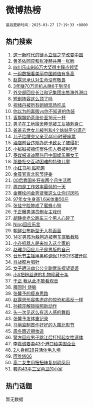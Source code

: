 # 微博热榜

`最后更新时间：2025-03-27 17:19:33 +0800`

## 热门搜索

1. [这一新时代的徙木立信之举改变中国](https://m.weibo.cn/search?containerid=100103type%3D1%26t%3D10%26q%3D%23%E8%BF%99%E4%B8%80%E6%96%B0%E6%97%B6%E4%BB%A3%E7%9A%84%E5%BE%99%E6%9C%A8%E7%AB%8B%E4%BF%A1%E4%B9%8B%E4%B8%BE%E6%94%B9%E5%8F%98%E4%B8%AD%E5%9B%BD%23&stream_entry_id=51&isnewpage=1&extparam=seat%3D1%26pos%3D0%26cate%3D10103%26q%3D%2523%25E8%25BF%2599%25E4%25B8%2580%25E6%2596%25B0%25E6%2597%25B6%25E4%25BB%25A3%25E7%259A%2584%25E5%25BE%2599%25E6%259C%25A8%25E7%25AB%258B%25E4%25BF%25A1%25E4%25B9%258B%25E4%25B8%25BE%25E6%2594%25B9%25E5%258F%2598%25E4%25B8%25AD%25E5%259B%25BD%2523%26dgr%3D0%26filter_type%3Drealtimehot%26stream_entry_id%3D51%26c_type%3D51%26display_time%3D1743067172%26pre_seqid%3D174306717263802905279145)
1. [黄圣依回应和张凌赫共用一张脸](https://m.weibo.cn/search?containerid=100103type%3D1%26t%3D10%26q%3D%23%E9%BB%84%E5%9C%A3%E4%BE%9D%E5%9B%9E%E5%BA%94%E5%92%8C%E5%BC%A0%E5%87%8C%E8%B5%AB%E5%85%B1%E7%94%A8%E4%B8%80%E5%BC%A0%E8%84%B8%23&stream_entry_id=31&isnewpage=1&extparam=seat%3D1%26flag%3D2%26band_rank%3D1%26filter_type%3Drealtimehot%26lcate%3D5001%26c_type%3D31%26cate%3D5001%26q%3D%2523%25E9%25BB%2584%25E5%259C%25A3%25E4%25BE%259D%25E5%259B%259E%25E5%25BA%2594%25E5%2592%258C%25E5%25BC%25A0%25E5%2587%258C%25E8%25B5%25AB%25E5%2585%25B1%25E7%2594%25A8%25E4%25B8%2580%25E5%25BC%25A0%25E8%2584%25B8%2523%26dgr%3D0%26realpos%3D1%26stream_entry_id%3D31%26pos%3D0%26display_time%3D1743067172%26pre_seqid%3D174306717263802905279145)
1. [四川乐山966万大奖得主踩点领奖](https://m.weibo.cn/search?containerid=100103type%3D1%26t%3D10%26q%3D%23%E5%9B%9B%E5%B7%9D%E4%B9%90%E5%B1%B1966%E4%B8%87%E5%A4%A7%E5%A5%96%E5%BE%97%E4%B8%BB%E8%B8%A9%E7%82%B9%E9%A2%86%E5%A5%96%23&stream_entry_id=31&isnewpage=1&extparam=seat%3D1%26flag%3D1%26band_rank%3D2%26filter_type%3Drealtimehot%26lcate%3D5001%26c_type%3D31%26cate%3D5001%26q%3D%2523%25E5%259B%259B%25E5%25B7%259D%25E4%25B9%2590%25E5%25B1%25B1966%25E4%25B8%2587%25E5%25A4%25A7%25E5%25A5%2596%25E5%25BE%2597%25E4%25B8%25BB%25E8%25B8%25A9%25E7%2582%25B9%25E9%25A2%2586%25E5%25A5%2596%2523%26dgr%3D0%26realpos%3D2%26stream_entry_id%3D31%26pos%3D1%26display_time%3D1743067172%26pre_seqid%3D174306717263802905279145)
1. [一组数据看美丽中国颜值有多高](https://m.weibo.cn/search?containerid=100103type%3D1%26t%3D10%26q%3D%23%E4%B8%80%E7%BB%84%E6%95%B0%E6%8D%AE%E7%9C%8B%E7%BE%8E%E4%B8%BD%E4%B8%AD%E5%9B%BD%E9%A2%9C%E5%80%BC%E6%9C%89%E5%A4%9A%E9%AB%98%23&stream_entry_id=31&isnewpage=1&extparam=seat%3D1%26flag%3D1%26band_rank%3D3%26filter_type%3Drealtimehot%26lcate%3D5001%26c_type%3D31%26cate%3D5001%26q%3D%2523%25E4%25B8%2580%25E7%25BB%2584%25E6%2595%25B0%25E6%258D%25AE%25E7%259C%258B%25E7%25BE%258E%25E4%25B8%25BD%25E4%25B8%25AD%25E5%259B%25BD%25E9%25A2%259C%25E5%2580%25BC%25E6%259C%2589%25E5%25A4%259A%25E9%25AB%2598%2523%26dgr%3D0%26realpos%3D3%26stream_entry_id%3D31%26pos%3D2%26display_time%3D1743067172%26pre_seqid%3D174306717263802905279145)
1. [赵露思承认对生命没有敬畏](https://m.weibo.cn/search?containerid=100103type%3D1%26t%3D10%26q%3D%23%E8%B5%B5%E9%9C%B2%E6%80%9D%E6%89%BF%E8%AE%A4%E5%AF%B9%E7%94%9F%E5%91%BD%E6%B2%A1%E6%9C%89%E6%95%AC%E7%95%8F%23&stream_entry_id=31&isnewpage=1&extparam=seat%3D1%26flag%3D1%26band_rank%3D4%26filter_type%3Drealtimehot%26lcate%3D5001%26c_type%3D31%26cate%3D5001%26q%3D%2523%25E8%25B5%25B5%25E9%259C%25B2%25E6%2580%259D%25E6%2589%25BF%25E8%25AE%25A4%25E5%25AF%25B9%25E7%2594%259F%25E5%2591%25BD%25E6%25B2%25A1%25E6%259C%2589%25E6%2595%25AC%25E7%2595%258F%2523%26dgr%3D0%26realpos%3D4%26stream_entry_id%3D31%26pos%3D3%26display_time%3D1743067172%26pre_seqid%3D174306717263802905279145)
1. [3年赚70万司机从晚6干到早6](https://m.weibo.cn/search?containerid=100103type%3D1%26t%3D10%26q%3D%233%E5%B9%B4%E8%B5%9A70%E4%B8%87%E5%8F%B8%E6%9C%BA%E4%BB%8E%E6%99%9A6%E5%B9%B2%E5%88%B0%E6%97%A96%23&stream_entry_id=31&isnewpage=1&extparam=seat%3D1%26flag%3D1%26band_rank%3D5%26filter_type%3Drealtimehot%26lcate%3D5001%26c_type%3D31%26cate%3D5001%26q%3D%25233%25E5%25B9%25B4%25E8%25B5%259A70%25E4%25B8%2587%25E5%258F%25B8%25E6%259C%25BA%25E4%25BB%258E%25E6%2599%259A6%25E5%25B9%25B2%25E5%2588%25B0%25E6%2597%25A96%2523%26dgr%3D0%26realpos%3D5%26stream_entry_id%3D31%26pos%3D4%26display_time%3D1743067172%26pre_seqid%3D174306717263802905279145)
1. [外交部回应长江和记集团出售海外港口](https://m.weibo.cn/search?containerid=100103type%3D1%26t%3D10%26q%3D%23%E5%A4%96%E4%BA%A4%E9%83%A8%E5%9B%9E%E5%BA%94%E9%95%BF%E6%B1%9F%E5%92%8C%E8%AE%B0%E9%9B%86%E5%9B%A2%E5%87%BA%E5%94%AE%E6%B5%B7%E5%A4%96%E6%B8%AF%E5%8F%A3%23&stream_entry_id=31&isnewpage=1&extparam=seat%3D1%26flag%3D1%26band_rank%3D6%26filter_type%3Drealtimehot%26lcate%3D5001%26c_type%3D31%26cate%3D5001%26q%3D%2523%25E5%25A4%2596%25E4%25BA%25A4%25E9%2583%25A8%25E5%259B%259E%25E5%25BA%2594%25E9%2595%25BF%25E6%25B1%259F%25E5%2592%258C%25E8%25AE%25B0%25E9%259B%2586%25E5%259B%25A2%25E5%2587%25BA%25E5%2594%25AE%25E6%25B5%25B7%25E5%25A4%2596%25E6%25B8%25AF%25E5%258F%25A3%2523%26dgr%3D0%26realpos%3D6%26stream_entry_id%3D31%26pos%3D5%26display_time%3D1743067172%26pre_seqid%3D174306717263802905279145)
1. [短剧阵容这么顶了吗](https://m.weibo.cn/search?containerid=100103type%3D1%26t%3D10%26q%3D%E7%9F%AD%E5%89%A7%E9%98%B5%E5%AE%B9%E8%BF%99%E4%B9%88%E9%A1%B6%E4%BA%86%E5%90%97&stream_entry_id=31&isnewpage=1&extparam=seat%3D1%26flag%3D0%26band_rank%3D7%26filter_type%3Drealtimehot%26lcate%3D5001%26c_type%3D31%26cate%3D5001%26q%3D%25E7%259F%25AD%25E5%2589%25A7%25E9%2598%25B5%25E5%25AE%25B9%25E8%25BF%2599%25E4%25B9%2588%25E9%25A1%25B6%25E4%25BA%2586%25E5%2590%2597%26dgr%3D0%26realpos%3D7%26stream_entry_id%3D31%26pos%3D6%26display_time%3D1743067172%26pre_seqid%3D174306717263802905279145)
1. [祝绪丹被所有姐姐现场吃瓜](https://m.weibo.cn/search?containerid=100103type%3D1%26t%3D10%26q%3D%E7%A5%9D%E7%BB%AA%E4%B8%B9%E8%A2%AB%E6%89%80%E6%9C%89%E5%A7%90%E5%A7%90%E7%8E%B0%E5%9C%BA%E5%90%83%E7%93%9C&stream_entry_id=31&isnewpage=1&extparam=seat%3D1%26flag%3D0%26band_rank%3D8%26filter_type%3Drealtimehot%26lcate%3D5001%26c_type%3D31%26cate%3D5001%26q%3D%25E7%25A5%259D%25E7%25BB%25AA%25E4%25B8%25B9%25E8%25A2%25AB%25E6%2589%2580%25E6%259C%2589%25E5%25A7%2590%25E5%25A7%2590%25E7%258E%25B0%25E5%259C%25BA%25E5%2590%2583%25E7%2593%259C%26dgr%3D0%26realpos%3D8%26stream_entry_id%3D31%26pos%3D7%26display_time%3D1743067172%26pre_seqid%3D174306717263802905279145)
1. [你以为的毒贩vs你不知道的伪装](https://m.weibo.cn/search?containerid=100103type%3D1%26t%3D10%26q%3D%23%E4%BD%A0%E4%BB%A5%E4%B8%BA%E7%9A%84%E6%AF%92%E8%B4%A9vs%E4%BD%A0%E4%B8%8D%E7%9F%A5%E9%81%93%E7%9A%84%E4%BC%AA%E8%A3%85%23&stream_entry_id=31&isnewpage=1&extparam=seat%3D1%26flag%3D0%26band_rank%3D9%26filter_type%3Drealtimehot%26lcate%3D5001%26c_type%3D31%26cate%3D5001%26q%3D%2523%25E4%25BD%25A0%25E4%25BB%25A5%25E4%25B8%25BA%25E7%259A%2584%25E6%25AF%2592%25E8%25B4%25A9vs%25E4%25BD%25A0%25E4%25B8%258D%25E7%259F%25A5%25E9%2581%2593%25E7%259A%2584%25E4%25BC%25AA%25E8%25A3%2585%2523%26dgr%3D0%26realpos%3D9%26stream_entry_id%3D31%26pos%3D8%26display_time%3D1743067172%26pre_seqid%3D174306717263802905279145)
1. [香飘飘奶茶涨价至16元一杯](https://m.weibo.cn/search?containerid=100103type%3D1%26t%3D10%26q%3D%23%E9%A6%99%E9%A3%98%E9%A3%98%E5%A5%B6%E8%8C%B6%E6%B6%A8%E4%BB%B7%E8%87%B316%E5%85%83%E4%B8%80%E6%9D%AF%23&stream_entry_id=31&isnewpage=1&extparam=seat%3D1%26flag%3D0%26band_rank%3D10%26filter_type%3Drealtimehot%26lcate%3D5001%26c_type%3D31%26cate%3D5001%26q%3D%2523%25E9%25A6%2599%25E9%25A3%2598%25E9%25A3%2598%25E5%25A5%25B6%25E8%258C%25B6%25E6%25B6%25A8%25E4%25BB%25B7%25E8%2587%25B316%25E5%2585%2583%25E4%25B8%2580%25E6%259D%25AF%2523%26dgr%3D0%26realpos%3D10%26stream_entry_id%3D31%26pos%3D9%26display_time%3D1743067172%26pre_seqid%3D174306717263802905279145)
1. [男子在工地宿舍睡觉被工友捅刺身亡](https://m.weibo.cn/search?containerid=100103type%3D1%26t%3D10%26q%3D%23%E7%94%B7%E5%AD%90%E5%9C%A8%E5%B7%A5%E5%9C%B0%E5%AE%BF%E8%88%8D%E7%9D%A1%E8%A7%89%E8%A2%AB%E5%B7%A5%E5%8F%8B%E6%8D%85%E5%88%BA%E8%BA%AB%E4%BA%A1%23&stream_entry_id=31&isnewpage=1&extparam=seat%3D1%26flag%3D1%26band_rank%3D11%26filter_type%3Drealtimehot%26lcate%3D5001%26c_type%3D31%26cate%3D5001%26q%3D%2523%25E7%2594%25B7%25E5%25AD%2590%25E5%259C%25A8%25E5%25B7%25A5%25E5%259C%25B0%25E5%25AE%25BF%25E8%2588%258D%25E7%259D%25A1%25E8%25A7%2589%25E8%25A2%25AB%25E5%25B7%25A5%25E5%258F%258B%25E6%258D%2585%25E5%2588%25BA%25E8%25BA%25AB%25E4%25BA%25A1%2523%26dgr%3D0%26realpos%3D11%26stream_entry_id%3D31%26pos%3D10%26display_time%3D1743067172%26pre_seqid%3D174306717263802905279145)
1. [爸爸去世女儿被判和4个姑姑平分遗产](https://m.weibo.cn/search?containerid=100103type%3D1%26t%3D10%26q%3D%23%E7%88%B8%E7%88%B8%E5%8E%BB%E4%B8%96%E5%A5%B3%E5%84%BF%E8%A2%AB%E5%88%A4%E5%92%8C4%E4%B8%AA%E5%A7%91%E5%A7%91%E5%B9%B3%E5%88%86%E9%81%97%E4%BA%A7%23&stream_entry_id=31&isnewpage=1&extparam=seat%3D1%26flag%3D2%26band_rank%3D12%26filter_type%3Drealtimehot%26lcate%3D5001%26c_type%3D31%26cate%3D5001%26q%3D%2523%25E7%2588%25B8%25E7%2588%25B8%25E5%258E%25BB%25E4%25B8%2596%25E5%25A5%25B3%25E5%2584%25BF%25E8%25A2%25AB%25E5%2588%25A4%25E5%2592%258C4%25E4%25B8%25AA%25E5%25A7%2591%25E5%25A7%2591%25E5%25B9%25B3%25E5%2588%2586%25E9%2581%2597%25E4%25BA%25A7%2523%26dgr%3D0%26realpos%3D12%26stream_entry_id%3D31%26pos%3D11%26display_time%3D1743067172%26pre_seqid%3D174306717263802905279145)
1. [儿子给腰突父亲买40小时硬座票](https://m.weibo.cn/search?containerid=100103type%3D1%26t%3D10%26q%3D%23%E5%84%BF%E5%AD%90%E7%BB%99%E8%85%B0%E7%AA%81%E7%88%B6%E4%BA%B2%E4%B9%B040%E5%B0%8F%E6%97%B6%E7%A1%AC%E5%BA%A7%E7%A5%A8%23&stream_entry_id=31&isnewpage=1&extparam=seat%3D1%26flag%3D2%26band_rank%3D13%26filter_type%3Drealtimehot%26lcate%3D5001%26c_type%3D31%26cate%3D5001%26q%3D%2523%25E5%2584%25BF%25E5%25AD%2590%25E7%25BB%2599%25E8%2585%25B0%25E7%25AA%2581%25E7%2588%25B6%25E4%25BA%25B2%25E4%25B9%25B040%25E5%25B0%258F%25E6%2597%25B6%25E7%25A1%25AC%25E5%25BA%25A7%25E7%25A5%25A8%2523%26dgr%3D0%26realpos%3D13%26stream_entry_id%3D31%26pos%3D12%26display_time%3D1743067172%26pre_seqid%3D174306717263802905279145)
1. [酒店前台违规办房卡致女子被侵犯](https://m.weibo.cn/search?containerid=100103type%3D1%26t%3D10%26q%3D%23%E9%85%92%E5%BA%97%E5%89%8D%E5%8F%B0%E8%BF%9D%E8%A7%84%E5%8A%9E%E6%88%BF%E5%8D%A1%E8%87%B4%E5%A5%B3%E5%AD%90%E8%A2%AB%E4%BE%B5%E7%8A%AF%23&stream_entry_id=31&isnewpage=1&extparam=seat%3D1%26flag%3D1%26band_rank%3D14%26filter_type%3Drealtimehot%26lcate%3D5001%26c_type%3D31%26cate%3D5001%26q%3D%2523%25E9%2585%2592%25E5%25BA%2597%25E5%2589%258D%25E5%258F%25B0%25E8%25BF%259D%25E8%25A7%2584%25E5%258A%259E%25E6%2588%25BF%25E5%258D%25A1%25E8%2587%25B4%25E5%25A5%25B3%25E5%25AD%2590%25E8%25A2%25AB%25E4%25BE%25B5%25E7%258A%25AF%2523%26dgr%3D0%26realpos%3D14%26stream_entry_id%3D31%26pos%3D13%26display_time%3D1743067172%26pre_seqid%3D174306717263802905279145)
1. [小钺钺被捅伤案件伤人者被判6年](https://m.weibo.cn/search?containerid=100103type%3D1%26t%3D10%26q%3D%23%E5%B0%8F%E9%92%BA%E9%92%BA%E8%A2%AB%E6%8D%85%E4%BC%A4%E6%A1%88%E4%BB%B6%E4%BC%A4%E4%BA%BA%E8%80%85%E8%A2%AB%E5%88%A46%E5%B9%B4%23&stream_entry_id=31&isnewpage=1&extparam=seat%3D1%26flag%3D1%26band_rank%3D15%26filter_type%3Drealtimehot%26lcate%3D5001%26c_type%3D31%26cate%3D5001%26q%3D%2523%25E5%25B0%258F%25E9%2592%25BA%25E9%2592%25BA%25E8%25A2%25AB%25E6%258D%2585%25E4%25BC%25A4%25E6%25A1%2588%25E4%25BB%25B6%25E4%25BC%25A4%25E4%25BA%25BA%25E8%2580%2585%25E8%25A2%25AB%25E5%2588%25A46%25E5%25B9%25B4%2523%26dgr%3D0%26realpos%3D15%26stream_entry_id%3D31%26pos%3D14%26display_time%3D1743067172%26pre_seqid%3D174306717263802905279145)
1. [泰媒报道迪丽热巴中国娱乐圈女王](https://m.weibo.cn/search?containerid=100103type%3D1%26t%3D10%26q%3D%23%E6%B3%B0%E5%AA%92%E6%8A%A5%E9%81%93%E8%BF%AA%E4%B8%BD%E7%83%AD%E5%B7%B4%E4%B8%AD%E5%9B%BD%E5%A8%B1%E4%B9%90%E5%9C%88%E5%A5%B3%E7%8E%8B%23&stream_entry_id=31&isnewpage=1&extparam=seat%3D1%26flag%3D1%26band_rank%3D16%26filter_type%3Drealtimehot%26lcate%3D5001%26c_type%3D31%26cate%3D5001%26q%3D%2523%25E6%25B3%25B0%25E5%25AA%2592%25E6%258A%25A5%25E9%2581%2593%25E8%25BF%25AA%25E4%25B8%25BD%25E7%2583%25AD%25E5%25B7%25B4%25E4%25B8%25AD%25E5%259B%25BD%25E5%25A8%25B1%25E4%25B9%2590%25E5%259C%2588%25E5%25A5%25B3%25E7%258E%258B%2523%26dgr%3D0%26realpos%3D16%26stream_entry_id%3D31%26pos%3D15%26display_time%3D1743067172%26pre_seqid%3D174306717263802905279145)
1. [那些社交互动困难的特殊儿童](https://m.weibo.cn/search?containerid=100103type%3D1%26t%3D10%26q%3D%23%E9%82%A3%E4%BA%9B%E7%A4%BE%E4%BA%A4%E4%BA%92%E5%8A%A8%E5%9B%B0%E9%9A%BE%E7%9A%84%E7%89%B9%E6%AE%8A%E5%84%BF%E7%AB%A5%23&stream_entry_id=31&isnewpage=1&extparam=seat%3D1%26flag%3D1%26band_rank%3D17%26filter_type%3Drealtimehot%26lcate%3D5001%26c_type%3D31%26cate%3D5001%26q%3D%2523%25E9%2582%25A3%25E4%25BA%259B%25E7%25A4%25BE%25E4%25BA%25A4%25E4%25BA%2592%25E5%258A%25A8%25E5%259B%25B0%25E9%259A%25BE%25E7%259A%2584%25E7%2589%25B9%25E6%25AE%258A%25E5%2584%25BF%25E7%25AB%25A5%2523%26dgr%3D0%26realpos%3D17%26stream_entry_id%3D31%26pos%3D16%26display_time%3D1743067172%26pre_seqid%3D174306717263802905279145)
1. [小红书AI 贴吧男](https://m.weibo.cn/search?containerid=100103type%3D1%26t%3D10%26q%3D%E5%B0%8F%E7%BA%A2%E4%B9%A6AI+%E8%B4%B4%E5%90%A7%E7%94%B7&stream_entry_id=31&isnewpage=1&extparam=seat%3D1%26flag%3D1%26band_rank%3D18%26filter_type%3Drealtimehot%26lcate%3D5001%26c_type%3D31%26cate%3D5001%26q%3D%25E5%25B0%258F%25E7%25BA%25A2%25E4%25B9%25A6AI%2520%25E8%25B4%25B4%25E5%2590%25A7%25E7%2594%25B7%26dgr%3D0%26realpos%3D18%26stream_entry_id%3D31%26pos%3D17%26display_time%3D1743067172%26pre_seqid%3D174306717263802905279145)
1. [金晨官宣北影节评委](https://m.weibo.cn/search?containerid=100103type%3D1%26t%3D10%26q%3D%23%E9%87%91%E6%99%A8%E5%AE%98%E5%AE%A3%E5%8C%97%E5%BD%B1%E8%8A%82%E8%AF%84%E5%A7%94%23&stream_entry_id=31&isnewpage=1&extparam=seat%3D1%26flag%3D1%26band_rank%3D19%26filter_type%3Drealtimehot%26lcate%3D5001%26c_type%3D31%26cate%3D5001%26q%3D%2523%25E9%2587%2591%25E6%2599%25A8%25E5%25AE%2598%25E5%25AE%25A3%25E5%258C%2597%25E5%25BD%25B1%25E8%258A%2582%25E8%25AF%2584%25E5%25A7%2594%2523%26dgr%3D0%26realpos%3D19%26stream_entry_id%3D31%26pos%3D18%26display_time%3D1743067172%26pre_seqid%3D174306717263802905279145)
1. [00后靠国补狂省两个月生活费](https://m.weibo.cn/search?containerid=100103type%3D1%26t%3D10%26q%3D%2300%E5%90%8E%E9%9D%A0%E5%9B%BD%E8%A1%A5%E7%8B%82%E7%9C%81%E4%B8%A4%E4%B8%AA%E6%9C%88%E7%94%9F%E6%B4%BB%E8%B4%B9%23&stream_entry_id=31&isnewpage=1&extparam=seat%3D1%26flag%3D1%26pos%3D19%26filter_type%3Drealtimehot%26realpos%3D20%26c_type%3D31%26lcate%3D5001%26cate%3D5001%26q%3D%252300%25E5%2590%258E%25E9%259D%25A0%25E5%259B%25BD%25E8%25A1%25A5%25E7%258B%2582%25E7%259C%2581%25E4%25B8%25A4%25E4%25B8%25AA%25E6%259C%2588%25E7%2594%259F%25E6%25B4%25BB%25E8%25B4%25B9%2523%26dgr%3D0%26stream_entry_id%3D31%26adid%3D281303%26band_rank%3D20%26display_time%3D1743067172%26pre_seqid%3D174306717263802905279145)
1. [周四是工作效率最低的一天](https://m.weibo.cn/search?containerid=100103type%3D1%26t%3D10%26q%3D%23%E5%91%A8%E5%9B%9B%E6%98%AF%E5%B7%A5%E4%BD%9C%E6%95%88%E7%8E%87%E6%9C%80%E4%BD%8E%E7%9A%84%E4%B8%80%E5%A4%A9%23&stream_entry_id=31&isnewpage=1&extparam=seat%3D1%26flag%3D0%26band_rank%3D21%26filter_type%3Drealtimehot%26lcate%3D5001%26c_type%3D31%26cate%3D5001%26q%3D%2523%25E5%2591%25A8%25E5%259B%259B%25E6%2598%25AF%25E5%25B7%25A5%25E4%25BD%259C%25E6%2595%2588%25E7%258E%2587%25E6%259C%2580%25E4%25BD%258E%25E7%259A%2584%25E4%25B8%2580%25E5%25A4%25A9%2523%26dgr%3D0%26realpos%3D21%26stream_entry_id%3D31%26pos%3D20%26display_time%3D1743067172%26pre_seqid%3D174306717263802905279145)
1. [金赛纶问金秀贤我这么让你讨厌吗](https://m.weibo.cn/search?containerid=100103type%3D1%26t%3D10%26q%3D%23%E9%87%91%E8%B5%9B%E7%BA%B6%E9%97%AE%E9%87%91%E7%A7%80%E8%B4%A4%E6%88%91%E8%BF%99%E4%B9%88%E8%AE%A9%E4%BD%A0%E8%AE%A8%E5%8E%8C%E5%90%97%23&stream_entry_id=31&isnewpage=1&extparam=seat%3D1%26flag%3D1%26band_rank%3D22%26filter_type%3Drealtimehot%26lcate%3D5001%26c_type%3D31%26cate%3D5001%26q%3D%2523%25E9%2587%2591%25E8%25B5%259B%25E7%25BA%25B6%25E9%2597%25AE%25E9%2587%2591%25E7%25A7%2580%25E8%25B4%25A4%25E6%2588%2591%25E8%25BF%2599%25E4%25B9%2588%25E8%25AE%25A9%25E4%25BD%25A0%25E8%25AE%25A8%25E5%258E%258C%25E5%2590%2597%2523%26dgr%3D0%26realpos%3D22%26stream_entry_id%3D31%26pos%3D21%26display_time%3D1743067172%26pre_seqid%3D174306717263802905279145)
1. [97年女生身高1.6米体重50斤](https://m.weibo.cn/search?containerid=100103type%3D1%26t%3D10%26q%3D%2397%E5%B9%B4%E5%A5%B3%E7%94%9F%E8%BA%AB%E9%AB%981.6%E7%B1%B3%E4%BD%93%E9%87%8D50%E6%96%A4%23&stream_entry_id=31&isnewpage=1&extparam=seat%3D1%26flag%3D0%26band_rank%3D23%26filter_type%3Drealtimehot%26lcate%3D5001%26c_type%3D31%26cate%3D5001%26q%3D%252397%25E5%25B9%25B4%25E5%25A5%25B3%25E7%2594%259F%25E8%25BA%25AB%25E9%25AB%25981.6%25E7%25B1%25B3%25E4%25BD%2593%25E9%2587%258D50%25E6%2596%25A4%2523%26dgr%3D0%26realpos%3D23%26stream_entry_id%3D31%26pos%3D22%26display_time%3D1743067172%26pre_seqid%3D174306717263802905279145)
1. [张佳宁脸肿成了蜜蜂小狗](https://m.weibo.cn/search?containerid=100103type%3D1%26t%3D10%26q%3D%23%E5%BC%A0%E4%BD%B3%E5%AE%81%E8%84%B8%E8%82%BF%E6%88%90%E4%BA%86%E8%9C%9C%E8%9C%82%E5%B0%8F%E7%8B%97%23&stream_entry_id=31&isnewpage=1&extparam=seat%3D1%26flag%3D1%26band_rank%3D24%26filter_type%3Drealtimehot%26lcate%3D5001%26c_type%3D31%26cate%3D5001%26q%3D%2523%25E5%25BC%25A0%25E4%25BD%25B3%25E5%25AE%2581%25E8%2584%25B8%25E8%2582%25BF%25E6%2588%2590%25E4%25BA%2586%25E8%259C%259C%25E8%259C%2582%25E5%25B0%258F%25E7%258B%2597%2523%26dgr%3D0%26realpos%3D24%26stream_entry_id%3D31%26pos%3D23%26display_time%3D1743067172%26pre_seqid%3D174306717263802905279145)
1. [于正曝男演员删女主戏份](https://m.weibo.cn/search?containerid=100103type%3D1%26t%3D10%26q%3D%23%E4%BA%8E%E6%AD%A3%E6%9B%9D%E7%94%B7%E6%BC%94%E5%91%98%E5%88%A0%E5%A5%B3%E4%B8%BB%E6%88%8F%E4%BB%BD%23&stream_entry_id=31&isnewpage=1&extparam=seat%3D1%26flag%3D1%26band_rank%3D25%26filter_type%3Drealtimehot%26lcate%3D5001%26c_type%3D31%26cate%3D5001%26q%3D%2523%25E4%25BA%258E%25E6%25AD%25A3%25E6%259B%259D%25E7%2594%25B7%25E6%25BC%2594%25E5%2591%2598%25E5%2588%25A0%25E5%25A5%25B3%25E4%25B8%25BB%25E6%2588%258F%25E4%25BB%25BD%2523%26dgr%3D0%26realpos%3D25%26stream_entry_id%3D31%26pos%3D24%26display_time%3D1743067172%26pre_seqid%3D174306717263802905279145)
1. [胡静卖老公跑车三个男人心碎了](https://m.weibo.cn/search?containerid=100103type%3D1%26t%3D10%26q%3D%E8%83%A1%E9%9D%99%E5%8D%96%E8%80%81%E5%85%AC%E8%B7%91%E8%BD%A6%E4%B8%89%E4%B8%AA%E7%94%B7%E4%BA%BA%E5%BF%83%E7%A2%8E%E4%BA%86&stream_entry_id=31&isnewpage=1&extparam=seat%3D1%26flag%3D1%26band_rank%3D26%26filter_type%3Drealtimehot%26lcate%3D5001%26c_type%3D31%26cate%3D5001%26q%3D%25E8%2583%25A1%25E9%259D%2599%25E5%258D%2596%25E8%2580%2581%25E5%2585%25AC%25E8%25B7%2591%25E8%25BD%25A6%25E4%25B8%2589%25E4%25B8%25AA%25E7%2594%25B7%25E4%25BA%25BA%25E5%25BF%2583%25E7%25A2%258E%25E4%25BA%2586%26dgr%3D0%26realpos%3D26%26stream_entry_id%3D31%26pos%3D25%26display_time%3D1743067172%26pre_seqid%3D174306717263802905279145)
1. [Ning回应乐言](https://m.weibo.cn/search?containerid=100103type%3D1%26t%3D10%26q%3D%23Ning%E5%9B%9E%E5%BA%94%E4%B9%90%E8%A8%80%23&stream_entry_id=31&isnewpage=1&extparam=seat%3D1%26flag%3D1%26band_rank%3D27%26filter_type%3Drealtimehot%26lcate%3D5001%26c_type%3D31%26cate%3D5001%26q%3D%2523Ning%25E5%259B%259E%25E5%25BA%2594%25E4%25B9%2590%25E8%25A8%2580%2523%26dgr%3D0%26realpos%3D27%26stream_entry_id%3D31%26pos%3D26%26display_time%3D1743067172%26pre_seqid%3D174306717263802905279145)
1. [朝鲜公布新型无人机画面](https://m.weibo.cn/search?containerid=100103type%3D1%26t%3D10%26q%3D%23%E6%9C%9D%E9%B2%9C%E5%85%AC%E5%B8%83%E6%96%B0%E5%9E%8B%E6%97%A0%E4%BA%BA%E6%9C%BA%E7%94%BB%E9%9D%A2%23&stream_entry_id=31&isnewpage=1&extparam=seat%3D1%26flag%3D1%26band_rank%3D28%26filter_type%3Drealtimehot%26lcate%3D5001%26c_type%3D31%26cate%3D5001%26q%3D%2523%25E6%259C%259D%25E9%25B2%259C%25E5%2585%25AC%25E5%25B8%2583%25E6%2596%25B0%25E5%259E%258B%25E6%2597%25A0%25E4%25BA%25BA%25E6%259C%25BA%25E7%2594%25BB%25E9%259D%25A2%2523%26dgr%3D0%26realpos%3D28%26stream_entry_id%3D31%26pos%3D27%26display_time%3D1743067172%26pre_seqid%3D174306717263802905279145)
1. [14岁男孩为躲狗追被卷车底致截肢](https://m.weibo.cn/search?containerid=100103type%3D1%26t%3D10%26q%3D%2314%E5%B2%81%E7%94%B7%E5%AD%A9%E4%B8%BA%E8%BA%B2%E7%8B%97%E8%BF%BD%E8%A2%AB%E5%8D%B7%E8%BD%A6%E5%BA%95%E8%87%B4%E6%88%AA%E8%82%A2%23&stream_entry_id=31&isnewpage=1&extparam=seat%3D1%26flag%3D1%26band_rank%3D29%26filter_type%3Drealtimehot%26lcate%3D5001%26c_type%3D31%26cate%3D5001%26q%3D%252314%25E5%25B2%2581%25E7%2594%25B7%25E5%25AD%25A9%25E4%25B8%25BA%25E8%25BA%25B2%25E7%258B%2597%25E8%25BF%25BD%25E8%25A2%25AB%25E5%258D%25B7%25E8%25BD%25A6%25E5%25BA%2595%25E8%2587%25B4%25E6%2588%25AA%25E8%2582%25A2%2523%26dgr%3D0%26realpos%3D29%26stream_entry_id%3D31%26pos%3D28%26display_time%3D1743067172%26pre_seqid%3D174306717263802905279145)
1. [小齐机器人是来加入这个家的](https://m.weibo.cn/search?containerid=100103type%3D1%26t%3D10%26q%3D%E5%B0%8F%E9%BD%90%E6%9C%BA%E5%99%A8%E4%BA%BA%E6%98%AF%E6%9D%A5%E5%8A%A0%E5%85%A5%E8%BF%99%E4%B8%AA%E5%AE%B6%E7%9A%84&stream_entry_id=31&isnewpage=1&extparam=seat%3D1%26flag%3D1%26band_rank%3D30%26filter_type%3Drealtimehot%26lcate%3D5001%26c_type%3D31%26cate%3D5001%26q%3D%25E5%25B0%258F%25E9%25BD%2590%25E6%259C%25BA%25E5%2599%25A8%25E4%25BA%25BA%25E6%2598%25AF%25E6%259D%25A5%25E5%258A%25A0%25E5%2585%25A5%25E8%25BF%2599%25E4%25B8%25AA%25E5%25AE%25B6%25E7%259A%2584%26dgr%3D0%26realpos%3D30%26stream_entry_id%3D31%26pos%3D29%26display_time%3D1743067172%26pre_seqid%3D174306717263802905279145)
1. [赵雅芝回应儿子是男版的自己](https://m.weibo.cn/search?containerid=100103type%3D1%26t%3D10%26q%3D%23%E8%B5%B5%E9%9B%85%E8%8A%9D%E5%9B%9E%E5%BA%94%E5%84%BF%E5%AD%90%E6%98%AF%E7%94%B7%E7%89%88%E7%9A%84%E8%87%AA%E5%B7%B1%23&stream_entry_id=31&isnewpage=1&extparam=seat%3D1%26flag%3D1%26band_rank%3D31%26filter_type%3Drealtimehot%26lcate%3D5001%26c_type%3D31%26cate%3D5001%26q%3D%2523%25E8%25B5%25B5%25E9%259B%2585%25E8%258A%259D%25E5%259B%259E%25E5%25BA%2594%25E5%2584%25BF%25E5%25AD%2590%25E6%2598%25AF%25E7%2594%25B7%25E7%2589%2588%25E7%259A%2584%25E8%2587%25AA%25E5%25B7%25B1%2523%26dgr%3D0%26realpos%3D31%26stream_entry_id%3D31%26pos%3D30%26display_time%3D1743067172%26pre_seqid%3D174306717263802905279145)
1. [音乐节主播用黑称调侃TFBOYS被开除](https://m.weibo.cn/search?containerid=100103type%3D1%26t%3D10%26q%3D%23%E9%9F%B3%E4%B9%90%E8%8A%82%E4%B8%BB%E6%92%AD%E7%94%A8%E9%BB%91%E7%A7%B0%E8%B0%83%E4%BE%83TFBOYS%E8%A2%AB%E5%BC%80%E9%99%A4%23&stream_entry_id=31&isnewpage=1&extparam=seat%3D1%26flag%3D1%26band_rank%3D32%26filter_type%3Drealtimehot%26lcate%3D5001%26c_type%3D31%26cate%3D5001%26q%3D%2523%25E9%259F%25B3%25E4%25B9%2590%25E8%258A%2582%25E4%25B8%25BB%25E6%2592%25AD%25E7%2594%25A8%25E9%25BB%2591%25E7%25A7%25B0%25E8%25B0%2583%25E4%25BE%2583TFBOYS%25E8%25A2%25AB%25E5%25BC%2580%25E9%2599%25A4%2523%26dgr%3D0%26realpos%3D32%26stream_entry_id%3D31%26pos%3D31%26display_time%3D1743067172%26pre_seqid%3D174306717263802905279145)
1. [肖战胶片唱针](https://m.weibo.cn/search?containerid=100103type%3D1%26t%3D10%26q%3D%23%E8%82%96%E6%88%98%E8%83%B6%E7%89%87%E5%94%B1%E9%92%88%23&stream_entry_id=31&isnewpage=1&extparam=seat%3D1%26flag%3D1%26band_rank%3D33%26filter_type%3Drealtimehot%26lcate%3D5001%26c_type%3D31%26cate%3D5001%26q%3D%2523%25E8%2582%2596%25E6%2588%2598%25E8%2583%25B6%25E7%2589%2587%25E5%2594%25B1%25E9%2592%2588%2523%26dgr%3D0%26realpos%3D33%26stream_entry_id%3D31%26pos%3D32%26display_time%3D1743067172%26pre_seqid%3D174306717263802905279145)
1. [女子晒洁癖公公全副武装探望婆婆](https://m.weibo.cn/search?containerid=100103type%3D1%26t%3D10%26q%3D%23%E5%A5%B3%E5%AD%90%E6%99%92%E6%B4%81%E7%99%96%E5%85%AC%E5%85%AC%E5%85%A8%E5%89%AF%E6%AD%A6%E8%A3%85%E6%8E%A2%E6%9C%9B%E5%A9%86%E5%A9%86%23&stream_entry_id=31&isnewpage=1&extparam=seat%3D1%26flag%3D1%26band_rank%3D34%26filter_type%3Drealtimehot%26lcate%3D5001%26c_type%3D31%26cate%3D5001%26q%3D%2523%25E5%25A5%25B3%25E5%25AD%2590%25E6%2599%2592%25E6%25B4%2581%25E7%2599%2596%25E5%2585%25AC%25E5%2585%25AC%25E5%2585%25A8%25E5%2589%25AF%25E6%25AD%25A6%25E8%25A3%2585%25E6%258E%25A2%25E6%259C%259B%25E5%25A9%2586%25E5%25A9%2586%2523%26dgr%3D0%26realpos%3D34%26stream_entry_id%3D31%26pos%3D33%26display_time%3D1743067172%26pre_seqid%3D174306717263802905279145)
1. [小S把粉丝送的礼物珍藏十年](https://m.weibo.cn/search?containerid=100103type%3D1%26t%3D10%26q%3D%23%E5%B0%8FS%E6%8A%8A%E7%B2%89%E4%B8%9D%E9%80%81%E7%9A%84%E7%A4%BC%E7%89%A9%E7%8F%8D%E8%97%8F%E5%8D%81%E5%B9%B4%23&stream_entry_id=31&isnewpage=1&extparam=seat%3D1%26flag%3D0%26band_rank%3D35%26filter_type%3Drealtimehot%26lcate%3D5001%26c_type%3D31%26cate%3D5001%26q%3D%2523%25E5%25B0%258FS%25E6%258A%258A%25E7%25B2%2589%25E4%25B8%259D%25E9%2580%2581%25E7%259A%2584%25E7%25A4%25BC%25E7%2589%25A9%25E7%258F%258D%25E8%2597%258F%25E5%258D%2581%25E5%25B9%25B4%2523%26dgr%3D0%26realpos%3D35%26stream_entry_id%3D31%26pos%3D34%26display_time%3D1743067172%26pre_seqid%3D174306717263802905279145)
1. [于正 我从此不敢看观音](https://m.weibo.cn/search?containerid=100103type%3D1%26t%3D10%26q%3D%E4%BA%8E%E6%AD%A3+%E6%88%91%E4%BB%8E%E6%AD%A4%E4%B8%8D%E6%95%A2%E7%9C%8B%E8%A7%82%E9%9F%B3&stream_entry_id=31&isnewpage=1&extparam=seat%3D1%26flag%3D0%26band_rank%3D36%26filter_type%3Drealtimehot%26lcate%3D5001%26c_type%3D31%26cate%3D5001%26q%3D%25E4%25BA%258E%25E6%25AD%25A3%2520%25E6%2588%2591%25E4%25BB%258E%25E6%25AD%25A4%25E4%25B8%258D%25E6%2595%25A2%25E7%259C%258B%25E8%25A7%2582%25E9%259F%25B3%26dgr%3D0%26realpos%3D36%26stream_entry_id%3D31%26pos%3D35%26display_time%3D1743067172%26pre_seqid%3D174306717263802905279145)
1. [雁回时 烧脑](https://m.weibo.cn/search?containerid=100103type%3D1%26t%3D10%26q%3D%E9%9B%81%E5%9B%9E%E6%97%B6+%E7%83%A7%E8%84%91&stream_entry_id=31&isnewpage=1&extparam=seat%3D1%26flag%3D1%26band_rank%3D37%26filter_type%3Drealtimehot%26lcate%3D5001%26c_type%3D31%26cate%3D5001%26q%3D%25E9%259B%2581%25E5%259B%259E%25E6%2597%25B6%2520%25E7%2583%25A7%25E8%2584%2591%26dgr%3D0%26realpos%3D37%26stream_entry_id%3D31%26pos%3D36%26display_time%3D1743067172%26pre_seqid%3D174306717263802905279145)
1. [张馨予的瘦身思路](https://m.weibo.cn/search?containerid=100103type%3D1%26t%3D10%26q%3D%23%E5%BC%A0%E9%A6%A8%E4%BA%88%E7%9A%84%E7%98%A6%E8%BA%AB%E6%80%9D%E8%B7%AF%23&stream_entry_id=31&isnewpage=1&extparam=seat%3D1%26flag%3D1%26band_rank%3D38%26filter_type%3Drealtimehot%26lcate%3D5001%26c_type%3D31%26cate%3D5001%26q%3D%2523%25E5%25BC%25A0%25E9%25A6%25A8%25E4%25BA%2588%25E7%259A%2584%25E7%2598%25A6%25E8%25BA%25AB%25E6%2580%259D%25E8%25B7%25AF%2523%26dgr%3D0%26realpos%3D38%26stream_entry_id%3D31%26pos%3D37%26display_time%3D1743067172%26pre_seqid%3D174306717263802905279145)
1. [赵露思形容焦虑症的惊恐和高反一样](https://m.weibo.cn/search?containerid=100103type%3D1%26t%3D10%26q%3D%23%E8%B5%B5%E9%9C%B2%E6%80%9D%E5%BD%A2%E5%AE%B9%E7%84%A6%E8%99%91%E7%97%87%E7%9A%84%E6%83%8A%E6%81%90%E5%92%8C%E9%AB%98%E5%8F%8D%E4%B8%80%E6%A0%B7%23&stream_entry_id=31&isnewpage=1&extparam=seat%3D1%26flag%3D0%26band_rank%3D39%26filter_type%3Drealtimehot%26lcate%3D5001%26c_type%3D31%26cate%3D5001%26q%3D%2523%25E8%25B5%25B5%25E9%259C%25B2%25E6%2580%259D%25E5%25BD%25A2%25E5%25AE%25B9%25E7%2584%25A6%25E8%2599%2591%25E7%2597%2587%25E7%259A%2584%25E6%2583%258A%25E6%2581%2590%25E5%2592%258C%25E9%25AB%2598%25E5%258F%258D%25E4%25B8%2580%25E6%25A0%25B7%2523%26dgr%3D0%26realpos%3D39%26stream_entry_id%3D31%26pos%3D38%26display_time%3D1743067172%26pre_seqid%3D174306717263802905279145)
1. [孙颖莎解锁拍照新动作](https://m.weibo.cn/search?containerid=100103type%3D1%26t%3D10%26q%3D%E5%AD%99%E9%A2%96%E8%8E%8E%E8%A7%A3%E9%94%81%E6%8B%8D%E7%85%A7%E6%96%B0%E5%8A%A8%E4%BD%9C&stream_entry_id=31&isnewpage=1&extparam=seat%3D1%26flag%3D1%26band_rank%3D40%26filter_type%3Drealtimehot%26lcate%3D5001%26c_type%3D31%26cate%3D5001%26q%3D%25E5%25AD%2599%25E9%25A2%2596%25E8%258E%258E%25E8%25A7%25A3%25E9%2594%2581%25E6%258B%258D%25E7%2585%25A7%25E6%2596%25B0%25E5%258A%25A8%25E4%25BD%259C%26dgr%3D0%26realpos%3D40%26stream_entry_id%3D31%26pos%3D39%26display_time%3D1743067172%26pre_seqid%3D174306717263802905279145)
1. [头一次见这么有活人感的舞蹈](https://m.weibo.cn/search?containerid=100103type%3D1%26t%3D10%26q%3D%E5%A4%B4%E4%B8%80%E6%AC%A1%E8%A7%81%E8%BF%99%E4%B9%88%E6%9C%89%E6%B4%BB%E4%BA%BA%E6%84%9F%E7%9A%84%E8%88%9E%E8%B9%88&stream_entry_id=31&isnewpage=1&extparam=seat%3D1%26flag%3D1%26band_rank%3D41%26filter_type%3Drealtimehot%26lcate%3D5001%26c_type%3D31%26cate%3D5001%26q%3D%25E5%25A4%25B4%25E4%25B8%2580%25E6%25AC%25A1%25E8%25A7%2581%25E8%25BF%2599%25E4%25B9%2588%25E6%259C%2589%25E6%25B4%25BB%25E4%25BA%25BA%25E6%2584%259F%25E7%259A%2584%25E8%2588%259E%25E8%25B9%2588%26dgr%3D0%26realpos%3D41%26stream_entry_id%3D31%26pos%3D40%26display_time%3D1743067172%26pre_seqid%3D174306717263802905279145)
1. [张馨予发体重记录](https://m.weibo.cn/search?containerid=100103type%3D1%26t%3D10%26q%3D%23%E5%BC%A0%E9%A6%A8%E4%BA%88%E5%8F%91%E4%BD%93%E9%87%8D%E8%AE%B0%E5%BD%95%23&stream_entry_id=31&isnewpage=1&extparam=seat%3D1%26flag%3D1%26band_rank%3D42%26filter_type%3Drealtimehot%26lcate%3D5001%26c_type%3D31%26cate%3D5001%26q%3D%2523%25E5%25BC%25A0%25E9%25A6%25A8%25E4%25BA%2588%25E5%258F%2591%25E4%25BD%2593%25E9%2587%258D%25E8%25AE%25B0%25E5%25BD%2595%2523%26dgr%3D0%26realpos%3D42%26stream_entry_id%3D31%26pos%3D41%26display_time%3D1743067172%26pre_seqid%3D174306717263802905279145)
1. [马丽监制首作好好的入围北影节](https://m.weibo.cn/search?containerid=100103type%3D1%26t%3D10%26q%3D%23%E9%A9%AC%E4%B8%BD%E7%9B%91%E5%88%B6%E9%A6%96%E4%BD%9C%E5%A5%BD%E5%A5%BD%E7%9A%84%E5%85%A5%E5%9B%B4%E5%8C%97%E5%BD%B1%E8%8A%82%23&stream_entry_id=31&isnewpage=1&extparam=seat%3D1%26flag%3D1%26band_rank%3D43%26filter_type%3Drealtimehot%26lcate%3D5001%26c_type%3D31%26cate%3D5001%26q%3D%2523%25E9%25A9%25AC%25E4%25B8%25BD%25E7%259B%2591%25E5%2588%25B6%25E9%25A6%2596%25E4%25BD%259C%25E5%25A5%25BD%25E5%25A5%25BD%25E7%259A%2584%25E5%2585%25A5%25E5%259B%25B4%25E5%258C%2597%25E5%25BD%25B1%25E8%258A%2582%2523%26dgr%3D0%26realpos%3D43%26stream_entry_id%3D31%26pos%3D42%26display_time%3D1743067172%26pre_seqid%3D174306717263802905279145)
1. [周冬雨近期妆造](https://m.weibo.cn/search?containerid=100103type%3D1%26t%3D10%26q%3D%E5%91%A8%E5%86%AC%E9%9B%A8%E8%BF%91%E6%9C%9F%E5%A6%86%E9%80%A0&stream_entry_id=31&isnewpage=1&extparam=seat%3D1%26flag%3D1%26band_rank%3D44%26filter_type%3Drealtimehot%26lcate%3D5001%26c_type%3D31%26cate%3D5001%26q%3D%25E5%2591%25A8%25E5%2586%25AC%25E9%259B%25A8%25E8%25BF%2591%25E6%259C%259F%25E5%25A6%2586%25E9%2580%25A0%26dgr%3D0%26realpos%3D44%26stream_entry_id%3D31%26pos%3D43%26display_time%3D1743067172%26pre_seqid%3D174306717263802905279145)
1. [警方回应男子跳江后打捞起女性遗体](https://m.weibo.cn/search?containerid=100103type%3D1%26t%3D10%26q%3D%23%E8%AD%A6%E6%96%B9%E5%9B%9E%E5%BA%94%E7%94%B7%E5%AD%90%E8%B7%B3%E6%B1%9F%E5%90%8E%E6%89%93%E6%8D%9E%E8%B5%B7%E5%A5%B3%E6%80%A7%E9%81%97%E4%BD%93%23&stream_entry_id=31&isnewpage=1&extparam=seat%3D1%26flag%3D1%26band_rank%3D45%26filter_type%3Drealtimehot%26lcate%3D5001%26c_type%3D31%26cate%3D5001%26q%3D%2523%25E8%25AD%25A6%25E6%2596%25B9%25E5%259B%259E%25E5%25BA%2594%25E7%2594%25B7%25E5%25AD%2590%25E8%25B7%25B3%25E6%25B1%259F%25E5%2590%258E%25E6%2589%2593%25E6%258D%259E%25E8%25B5%25B7%25E5%25A5%25B3%25E6%2580%25A7%25E9%2581%2597%25E4%25BD%2593%2523%26dgr%3D0%26realpos%3D45%26stream_entry_id%3D31%26pos%3D44%26display_time%3D1743067172%26pre_seqid%3D174306717263802905279145)
1. [李嘉诚要卖43个港口给美国企业](https://m.weibo.cn/search?containerid=100103type%3D1%26t%3D10%26q%3D%23%E6%9D%8E%E5%98%89%E8%AF%9A%E8%A6%81%E5%8D%9643%E4%B8%AA%E6%B8%AF%E5%8F%A3%E7%BB%99%E7%BE%8E%E5%9B%BD%E4%BC%81%E4%B8%9A%23&stream_entry_id=31&isnewpage=1&extparam=seat%3D1%26flag%3D1%26band_rank%3D46%26filter_type%3Drealtimehot%26lcate%3D5001%26c_type%3D31%26cate%3D5001%26q%3D%2523%25E6%259D%258E%25E5%2598%2589%25E8%25AF%259A%25E8%25A6%2581%25E5%258D%259643%25E4%25B8%25AA%25E6%25B8%25AF%25E5%258F%25A3%25E7%25BB%2599%25E7%25BE%258E%25E5%259B%25BD%25E4%25BC%2581%25E4%25B8%259A%2523%26dgr%3D0%26realpos%3D46%26stream_entry_id%3D31%26pos%3D45%26display_time%3D1743067172%26pre_seqid%3D174306717263802905279145)
1. [2人身绑28只活体龟入境](https://m.weibo.cn/search?containerid=100103type%3D1%26t%3D10%26q%3D%232%E4%BA%BA%E8%BA%AB%E7%BB%9128%E5%8F%AA%E6%B4%BB%E4%BD%93%E9%BE%9F%E5%85%A5%E5%A2%83%23&stream_entry_id=31&isnewpage=1&extparam=seat%3D1%26flag%3D0%26band_rank%3D47%26filter_type%3Drealtimehot%26lcate%3D5001%26c_type%3D31%26cate%3D5001%26q%3D%25232%25E4%25BA%25BA%25E8%25BA%25AB%25E7%25BB%259128%25E5%258F%25AA%25E6%25B4%25BB%25E4%25BD%2593%25E9%25BE%259F%25E5%2585%25A5%25E5%25A2%2583%2523%26dgr%3D0%26realpos%3D47%26stream_entry_id%3D31%26pos%3D46%26display_time%3D1743067172%26pre_seqid%3D174306717263802905279145)
1. [阿维塔06](https://m.weibo.cn/search?containerid=100103type%3D1%26t%3D10%26q%3D%E9%98%BF%E7%BB%B4%E5%A1%9406&stream_entry_id=31&isnewpage=1&extparam=seat%3D1%26flag%3D1%26band_rank%3D48%26filter_type%3Drealtimehot%26lcate%3D5001%26c_type%3D31%26cate%3D5001%26q%3D%25E9%2598%25BF%25E7%25BB%25B4%25E5%25A1%259406%26dgr%3D0%26realpos%3D48%26stream_entry_id%3D31%26pos%3D47%26display_time%3D1743067172%26pre_seqid%3D174306717263802905279145)
1. [高二女生用扭扭棒复刻明凤冠](https://m.weibo.cn/search?containerid=100103type%3D1%26t%3D10%26q%3D%23%E9%AB%98%E4%BA%8C%E5%A5%B3%E7%94%9F%E7%94%A8%E6%89%AD%E6%89%AD%E6%A3%92%E5%A4%8D%E5%88%BB%E6%98%8E%E5%87%A4%E5%86%A0%23&stream_entry_id=31&isnewpage=1&extparam=seat%3D1%26flag%3D1%26band_rank%3D49%26filter_type%3Drealtimehot%26lcate%3D5001%26c_type%3D31%26cate%3D5001%26q%3D%2523%25E9%25AB%2598%25E4%25BA%258C%25E5%25A5%25B3%25E7%2594%259F%25E7%2594%25A8%25E6%2589%25AD%25E6%2589%25AD%25E6%25A3%2592%25E5%25A4%258D%25E5%2588%25BB%25E6%2598%258E%25E5%2587%25A4%25E5%2586%25A0%2523%26dgr%3D0%26realpos%3D49%26stream_entry_id%3D31%26pos%3D48%26display_time%3D1743067172%26pre_seqid%3D174306717263802905279145)
1. [套内43平三室两卫的小家](https://m.weibo.cn/search?containerid=100103type%3D1%26t%3D10%26q%3D%E5%A5%97%E5%86%8543%E5%B9%B3%E4%B8%89%E5%AE%A4%E4%B8%A4%E5%8D%AB%E7%9A%84%E5%B0%8F%E5%AE%B6&stream_entry_id=31&isnewpage=1&extparam=seat%3D1%26flag%3D1%26band_rank%3D50%26filter_type%3Drealtimehot%26lcate%3D5001%26c_type%3D31%26cate%3D5001%26q%3D%25E5%25A5%2597%25E5%2586%258543%25E5%25B9%25B3%25E4%25B8%2589%25E5%25AE%25A4%25E4%25B8%25A4%25E5%258D%25AB%25E7%259A%2584%25E5%25B0%258F%25E5%25AE%25B6%26dgr%3D0%26realpos%3D50%26stream_entry_id%3D31%26pos%3D49%26display_time%3D1743067172%26pre_seqid%3D174306717263802905279145)

## 热门话题

暂无数据
